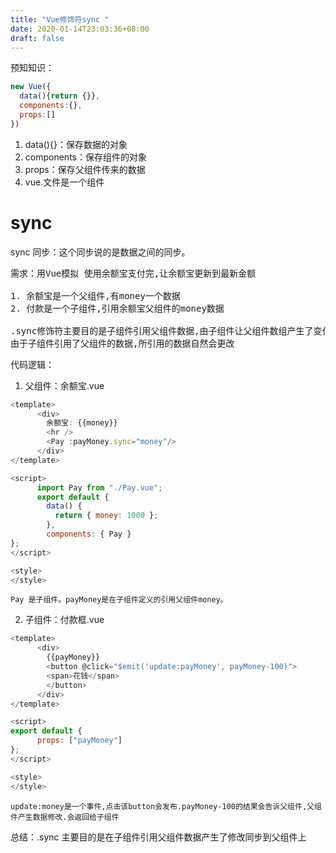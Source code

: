 ```yaml
---
title: "Vue修饰符sync "
date: 2020-01-14T23:03:36+08:00
draft: false
---
```


预知知识：

```JavaScript
new Vue({
  data(){return {}},
  components:{},
  props:[]
})
```

1. data(){}：保存数据的对象
2. components：保存组件的对象
3. props：保存父组件传来的数据
4. vue.文件是一个组件

# sync

sync 同步：这个同步说的是数据之间的同步。

<pre>
需求：用Vue模拟 使用余额宝支付完,让余额宝更新到最新金额

1. 余额宝是一个父组件,有money一个数据
2. 付款是一个子组件,引用余额宝父组件的money数据

.sync修饰符主要目的是子组件引用父组件数据,由子组件让父组件数组产生了变化要告诉父组件,父组件会修改自身数据。
由于子组件引用了父组件的数据,所引用的数据自然会更改
</pre>

代码逻辑：

1. 父组件：余额宝.vue

```JavaScript
<template>
      <div>
        余额宝: {{money}}
        <hr />
        <Pay :payMoney.sync="money"/>
      </div>
</template>

<script>
      import Pay from "./Pay.vue";
      export default {
        data() {
          return { money: 1000 };
        },
        components: { Pay }
};
</script>

<style>
</style>
```

    Pay 是子组件。payMoney是在子组件定义的引用父组件money。

2. 子组件：付款框.vue

```JavaScript
<template>
      <div>
        {{payMoney}}
        <button @click="$emit('update:payMoney', payMoney-100)">
        <span>花钱</span>
        </button>
      </div>
</template>

<script>
export default {
      props: ["payMoney"]
};
</script>

<style>
</style>
```

    update:money是一个事件,点击该button会发布.payMoney-100的结果会告诉父组件,父组件产生数据修改.会返回给子组件

总结：.sync 主要目的是在子组件引用父组件数据产生了修改同步到父组件上

